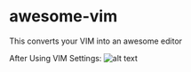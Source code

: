 # awesome-vim
This converts your VIM into an awesome editor

After Using VIM Settings: 
![alt text](https://lh3.googleusercontent.com/m9LEm3q2S9J6F-I6x7cxeruuqT8Y_xYxgcl0P5vMuxw_wMIk08r-hQHjIHKWUCf9yONzfQtsbxpa_m9Jo1TbXC0GI7fX1b5aEB9pz5pLXVTtpsuS675nMylcHvRz4xpk27cuFamrm5a5GnJ_CYDpzohaUJavHUPoH8PGi2XZkiyZa_j2jWC4UmRFAhqe6zfugfopxEkGXP-tk7fNEu0CnAHY_C2nYovwE3xKuskAmG7XTEI2m3lldSfnwaqhLTx9wa1dbgsy6TgeLaVFsMrFnoMFvRhzGG4_kTVsw-I4NPHdXFyjYDwvgIpQzr-Xq9rKIk_TkAU9SHR1rkp_ZFZwbozMBIMkniB3ZmlM0XM8sLVxSslg9qXaD4YS0MK43movsUuQmIJupBMem4e9I3Fj3K6fViEtQiQwGkwcyDCokJ6StAoeLMV4w0iy9T-QUOu4grnNCrgWhbO0YFM6zdYBOtdXuQ4n2UbYJC96IT1cT2bEygZvJbDADS5Tt_6-TMkgn331ZHvX50SXzweRdKnpYRGUwEQQrtB14yYZw4x35eXM5bm4UC49T1R1VmHv3BRtDkRrARBbCJXBpYXTh89ToxoY1XLYvYhLf3chup55df1JwPMo=w1180-h726-no "Logo Title Text 1")
